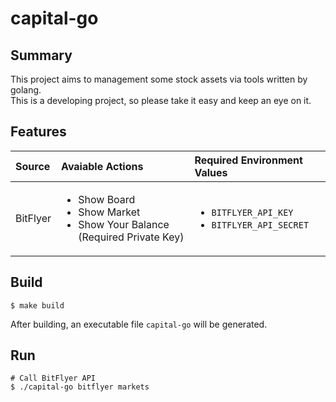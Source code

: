 # capital-go

## Summary
This project aims to management some stock assets via tools written by golang.  
This is a developing project, so please take it easy and keep an eye on it.


## Features
| Source | Avaiable Actions | Required Environment Values |
| :--- | :---- | :--- |
| BitFlyer | <ul><li>Show Board</li><li>Show Market</li><li>Show Your Balance (Required Private Key)</li></ul>  | <ul><li>`BITFLYER_API_KEY`</li><li>`BITFLYER_API_SECRET`</li></ul> |

## Build
```
$ make build
```
After building, an executable file `capital-go` will be generated.

## Run
```
# Call BitFlyer API
$ ./capital-go bitflyer markets
```
